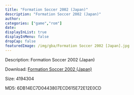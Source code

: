 ```yaml
---
title: "Formation Soccer 2002 (Japan)"
description: "Formation Soccer 2002 (Japan)"
author: 
categories: ["game","rom"]
date: 
displayInList: true
displayInMenu: false
dropCap: false
featuredImage: /img/gba/Formation Soccer 2002 [Japan].jpg
---
```


Description: Formation Soccer 2002 (Japan)

Download: <a style="text-decoration:underline;" href="https://mega.nz/#!TCIUwahY!6Jr7cKvTaJtNEnWJNM-g3WRm7jxXJguVHsttv3lQ44I" target = "_blank" rel = "nofollow" > Formation Soccer 2002 (Japan)</a>

Size: 4194304

MD5: 6DB14EC7D0443807ECD615E72E12E0CD

